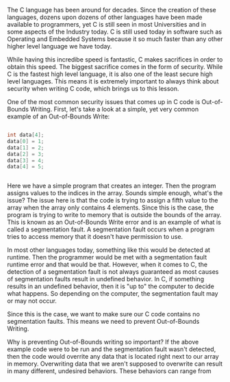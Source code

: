 The C language has been around for decades. Since the creation of these 
languages, dozens upon dozens of other languages have been made available to programmers, 
yet C is still seen in most Universities and in some aspects of the Industry today. 
C is still used today in software such as Operating and Embedded Systems because it so 
much faster than any other higher level language we have today. 

While having this incredibe speed is fantastic, C makes sacrifices in order to obtain this
speed. The biggest sacrifice comes in the form of security. While C is the fastest high
level language, it is also one of the least secure high level languages. This means it is
extremely important to always think about security when writing C code, which brings us to this lesson. 

One of the most common security issues that comes up in C code is Out-of-Bounds Writing. 
First, let's take a look at a simple, yet very common example of an Out-of-Bounds Write: 

```C

int data[4];
data[0] = 1; 
data[1] = 2; 
data[2] = 3; 
data[3] = 4; 
data[4] = 5; 



```

Here we have a simple program that creates an integer. Then the program assigns values to the indices in the array. 
Sounds simple enough, what's the issue? The issue here is that the code is trying to assign a fifth value to the array when the array only contains 4 elements. 
Since this is the case, the program is trying to write to memory that is outside the bounds of the array. This is known as
an Out-of-Bounds Write error and is an example of what is called a segmentation fault. A segmentation fault occurs when a program tries to access
memory that it doesn't have permission to use. 

In most other languages today, something like this would be detected at runtime. Then the programmer
would be met with a segmentation fault runtime error and that would be that. However, when it comes to C, the detection of a segmentation fault 
is not always guaranteed as most causes of segmentation faults result in undefined behavior. In C, if something results in an undefined behavior, 
then it is "up to" the computer to decide what happens. So depending on the computer, the segmentation fault may or may not occur. 

Since this is the case, we want to make sure our C code contains no segmentation faults. This means we need to prevent Out-of-Bounds Writing. 

Why is preventing Out-of-Bounds writing so important? If the above example code were to be run and the segmentation fault wasn't detected, then the code would
overrite any data that is located right next to our array in memory. Overwriting data that we aren't supposed to overwrite can result in many different, undesired behaviors. 
These behaviors can range from 





